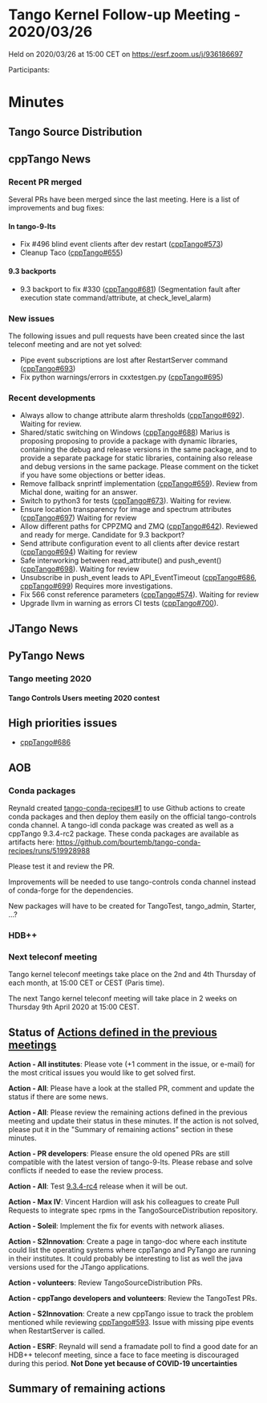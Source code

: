 # Tango Kernel Follow-up Meeting - 2020/03/26

Held on 2020/03/26 at 15:00 CET on https://esrf.zoom.us/j/936186697

Participants:  

# Minutes

## Tango Source Distribution

## cppTango News

### Recent PR merged
Several PRs have been merged since the last meeting.
Here is a list of improvements and bug fixes:
#### In tango-9-lts
- Fix #496 blind event clients after dev restart ([cppTango#573](https://github.com/tango-controls/cppTango/pull/573))
- Cleanup Taco ([cppTango#655](https://github.com/tango-controls/cppTango/pull/655))

#### 9.3 backports
- 9.3 backport to fix #330 ([cppTango#681](https://github.com/tango-controls/cppTango/pull/681)) (Segmentation fault after execution state command/attribute, at check_level_alarm)

### New issues
The following issues and pull requests have been created since the last teleconf meeting and are not yet solved:
- Pipe event subscriptions are lost after RestartServer command ([cppTango#693](https://github.com/tango-controls/cppTango/issues/693))
- Fix python warnings/errors in cxxtestgen.py ([cppTango#695](https://github.com/tango-controls/cppTango/issues/695))

### Recent developments

- Always allow to change attribute alarm thresholds ([cppTango#692](https://github.com/tango-controls/cppTango/pull/692)). 
Waiting for review.
- Shared/static switching on Windows ([cppTango#688](https://github.com/tango-controls/cppTango/pull/688))
Marius is proposing  proposing to provide a package with dynamic libraries, containing the debug and release versions in 
the same package, and to provide a separate package for static libraries, containing also release and debug versions in 
the same package. Please comment on the ticket if you have some objections or better ideas.
- Remove fallback snprintf implementation ([cppTango#659](https://github.com/tango-controls/cppTango/pull/659)).
Review from Michal done, waiting for an answer.
- Switch to python3 for tests ([cppTango#673](https://github.com/tango-controls/cppTango/pull/673)). Waiting for review.
- Ensure location transparency for image and spectrum attributes ([cppTango#697](https://github.com/tango-controls/cppTango/pull/697))
Waiting for review
- Allow different paths for CPPZMQ and ZMQ ([cppTango#642](https://github.com/tango-controls/cppTango/pull/642)). 
Reviewed and ready for merge. Candidate for 9.3 backport?
- Send attribute configuration event to all clients after device restart ([cppTango#694](https://github.com/tango-controls/cppTango/pull/694))
Waiting for review
- Safe interworking between read_attribute() and push_event() ([cppTango#698](https://github.com/tango-controls/cppTango/pull/698)). 
Waiting for review
- Unsubscribe in push_event leads to API_EventTimeout 
([cppTango#686](https://github.com/tango-controls/cppTango/issues/686), [cppTango#699](https://github.com/tango-controls/cppTango/pull/699))
Requires more investigations.
- Fix 566 const reference parameters ([cppTango#574](https://github.com/tango-controls/cppTango/pull/574)). Waiting for review
- Upgrade llvm in warning as errors CI tests ([cppTango#700](https://github.com/tango-controls/cppTango/pull/700)).

## JTango News


## PyTango News


### Tango meeting 2020

#### Tango Controls Users meeting 2020 contest

## High priorities issues

- [cppTango#686](https://github.com/tango-controls/cppTango/issues/686)

## AOB

### Conda packages

Reynald created [tango-conda-recipes#1](https://github.com/tango-controls/tango-conda-recipes/pull/1) to use Github 
actions to create conda packages and then deploy them easily on the official tango-controls conda channel.
A tango-idl conda package was created as well as a cppTango 9.3.4-rc2 package. 
These conda packages are available as artifacts here: https://github.com/bourtemb/tango-conda-recipes/runs/519928988

Please test it and review the PR.

Improvements will be needed to use tango-controls conda channel instead of conda-forge for the dependencies.

New packages will have to be created for TangoTest, tango_admin, Starter, ...?

### HDB++


### Next teleconf meeting

Tango kernel teleconf meetings take place on the 2nd and 4th Thursday of each month, at 15:00 CET or CEST (Paris time).

The next Tango kernel teleconf meeting will take place in 2 weeks on Thursday 9th April 2020 at 15:00 CEST.

## Status of [Actions defined in the previous meetings](https://github.com/tango-controls/tango-kernel-followup/blob/master/2020/2020-03-12/Minutes.md#summary-of-remaining-actions)

**Action - All institutes**: Please vote (+1 comment in the issue, or e-mail) for the most critical issues you would
like to get solved first.

**Action - All**: Please have a look at the stalled PR, comment and update the status if there are some news.

**Action - All**: Please review the remaining actions defined in the previous meeting and update their status in these minutes.
If the action is not solved, please put it in the "Summary of remaining actions" section in these minutes.

**Action - PR developers**: Please ensure the old opened PRs are still compatible with the latest version of tango-9-lts.
Please rebase and solve conflicts if needed to ease the review process.

**Action - All**: Test [9.3.4-rc4](https://github.com/tango-controls/TangoSourceDistribution/releases/tag/9.3.4-rc4) release when it will be out.

**Action - Max IV**: Vincent Hardion will ask his colleagues to create Pull Requests to integrate spec rpms in the 
TangoSourceDistribution repository.

**Action - Soleil**: Implement the fix for events with network aliases.

**Action - S2Innovation**: Create a page in tango-doc where each institute could list the operating systems where cppTango and PyTango are running in their institutes.
It could probably be interesting to list as well the java versions used for the JTango applications.

**Action - volunteers**: Review TangoSourceDistribution PRs.

**Action - cppTango developers and volunteers**: Review the TangoTest PRs.

**Action - S2Innovation**: Create a new cppTango issue to track the problem mentioned while reviewing [cppTango#593](https://github.com/tango-controls/cppTango/pull/593).
 Issue with missing pipe events when RestartServer is called.
 
 **Action - ESRF**: Reynald will send a framadate poll to find a good date for an HDB++ teleconf meeting, 
 since a face to face meeting is discouraged during this period. **Not Done yet because of COVID-19 uncertainties**

## Summary of remaining actions

